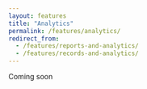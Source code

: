 ```yaml
---
layout: features
title: "Analytics"
permalink: /features/analytics/
redirect_from:
  - /features/reports-and-analytics/
  - /features/records-and-analytics/
---
```

Coming soon

